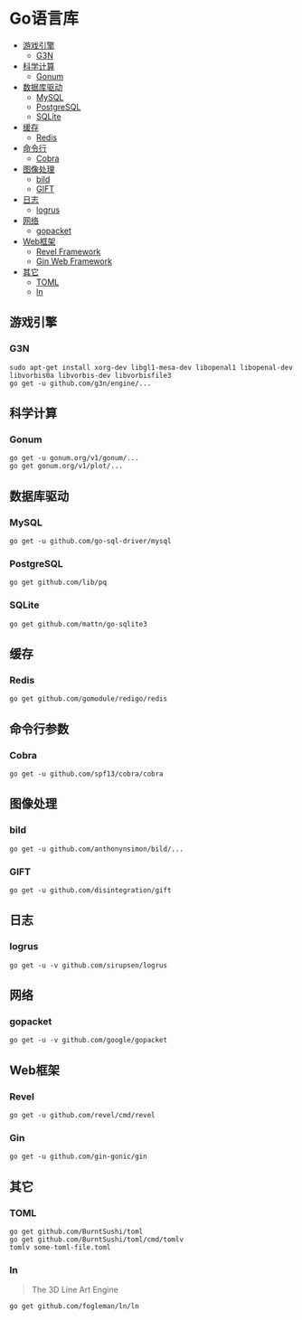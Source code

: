 # Go语言库

- [游戏引擎](#游戏引擎)
	- [G3N](#G3N)
- [科学计算](#科学计算)
	- [Gonum](#Gonum)
- [数据库驱动](#数据库驱动)
	- [MySQL](#MySQL)
	- [PostgreSQL](#PostgreSQL)
	- [SQLite](#SQLite)
- [缓存](#缓存)
	- [Redis](#Redis)
- [命令行](#命令行)
	- [Cobra](#Cobra)
- [图像处理](#图像处理)
	- [bild](#bild)
	- [GIFT](#GIFT)
- [日志](#日志)
	- [logrus](#logrus)
- [网络](#网络)
	- [gopacket](#gopacket)
- [Web框架](#Web框架)
	- [Revel Framework](#Revel)
	- [Gin Web Framework](#Gin)
- [其它](#其它)
	- [TOML](#TOML)
	- [ln](#ln)

## 游戏引擎

### G3N

```
sudo apt-get install xorg-dev libgl1-mesa-dev libopenal1 libopenal-dev libvorbis0a libvorbis-dev libvorbisfile3
go get -u github.com/g3n/engine/...
```

## 科学计算

### Gonum

```
go get -u gonum.org/v1/gonum/...
go get gonum.org/v1/plot/...
```

## 数据库驱动

### MySQL 

```
go get -u github.com/go-sql-driver/mysql
```

### PostgreSQL

```
go get github.com/lib/pq
```

### SQLite 

```
go get github.com/mattn/go-sqlite3
```

## 缓存

### Redis

```
go get github.com/gomodule/redigo/redis
```

## 命令行参数

### Cobra

```
go get -u github.com/spf13/cobra/cobra
```

## 图像处理

### bild

```
go get -u github.com/anthonynsimon/bild/...
```

### GIFT

```
go get -u github.com/disintegration/gift
```

## 日志

### logrus

```
go get -u -v github.com/sirupsen/logrus
```

## 网络

### gopacket

```
go get -u -v github.com/google/gopacket
```

## Web框架

### Revel

```
go get -u github.com/revel/cmd/revel
```

### Gin

```
go get -u github.com/gin-gonic/gin
```

## 其它

### TOML

```
go get github.com/BurntSushi/toml
go get github.com/BurntSushi/toml/cmd/tomlv
tomlv some-toml-file.toml
```
### ln

> The 3D Line Art Engine

```
go get github.com/fogleman/ln/ln
```
